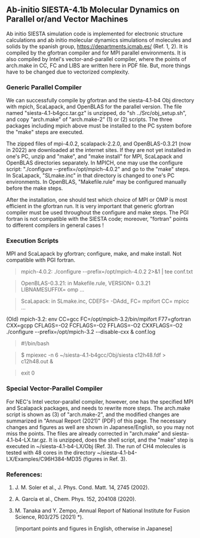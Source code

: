 ## Ab-initio SIESTA-4.1b Molecular Dynamics on Parallel or/and Vector Machines ##

Ab initio SIESTA simulation code is implemented for electronic structure calculations and ab initio molecular dynamics simulations of molecules and solids by the spanish group, https://departments.icmab.es/ (Ref. 1, 2). It is compiled by the gfortran compiler and for MPI parallel environments. It is also compiled by Intel's vector-and-parallel compiler, where the points of arch.make in CC, FC and LIBS are written here in PDF file. But, more things have to be changed due to vectorized complexity.

### Generic Parallel Compiler ###

We can successfully compile by gfortran and the siesta-4.1-b4 Obj directory with mpich, ScaLapack, and OpenBLAS for the parallel version. The file named "siesta-4.1-b4gcc.tar.gz" is unzipped, do "sh ../Src/obj_setup.sh", and copy "arch.make" of "arch.make-2" (1) or (2) scripts. The three packages including mpich above must be installed to the PC system bofore the "make" steps are executed.

The zipped files of mpi-4.0.2, scalapack-2.2.0, and OpenBLAS-0.3.21 (now in 2022) are downloaded at the internet sites. If they are not yet installed in one's PC, unzip and "make", and "make install" for MPI, ScaLapack and OpenBLAS directories separately. 
In MPICH, one may use the configure script: "./configure --prefix=/opt/mpich-4.0.2" and go to the "make" steps. In ScaLapack, "SLmake.inc" in that directory is changed to one's PC environments. In OpenBLAS, "Makefile.rule" may be configured manually before the make steps. 

After the installation, one should test which choice of MPI or OMP is most efficient in the gfortran run.
It is very important that generic gfortran compiler must be used throughout the configure and make steps. The PGI fortran is not compatible with the SIESTA code; moreover, "fortran" points to different compilers in general cases !

### Execution Scripts ###
 
MPI and ScaLapack by gfortran; configure, make, and make install. Not compatible with PGI fortran.

>mpich-4.0.2: ./configure --prefix=/opt/mpich-4.0.2 2>&1 | tee conf.txt

>OpenBLAS-0.3.21: in Makefile.rule, VERSION= 0.3.21  LIBNAMESUFFIX= omp ...

>ScaLapack: in SLmake.inc, CDEFS= -DAdd_  FC= mpifort  CC= mpicc ...

(Old) mpich-3.2: env CC=gcc FC=/opt/mpich-3.2/bin/mpifort F77=gfortran CXX=gcpp CFLAGS=-O2 FCFLAGS=-O2 FFLAGS=-O2 CXXFLAGS=-O2 ./configure --prefix=/opt/mpich-3.2 --disable-cxx & conf.log

>#!/bin/bash

>$ mpiexec -n 6 ~/siesta-4.1-b4gcc/Obj/siesta c12h48.fdf > c12h48.out &

>exit 0


### Special Vector-Parallel Compiler ###

For NEC's Intel vector-parallel compiler, however, one has the specified MPI and Scalapack packages, and needs to rewrite more steps. The arch.make script is shown as (3) of "arch.make-2", and the modified changes are summarized in "Annual Report (2021)" (PDF) of this page. The necessary changes and figures as well are shown in Japanese/English, so you may not miss the points. The files are already corrected in "arch.make" and siesta-4.1-b4-LX.tar.gz. It is unzipped, does the shell script, and the "make" step is executed in ~/siesta-4.1-b4-LX/Obj (Ref. 3). The run of CH4 molecules is tested with 48 cores in the directory ~/siesta-4.1-b4-LX/Examples/C96H384-MD35 (figures in Ref. 3).

### References: ###

1. J. M. Soler et al., J. Phys. Cond. Matt. 14, 2745 (2002).
2. A. García et al., Chem. Phys. 152, 204108 (2020).
3. M. Tanaka and Y. Zempo, Annual Report of National Institute for Fusion Science, R03/275 (2021) *).

   [important points and figures in English, otherwise in Japanese]



